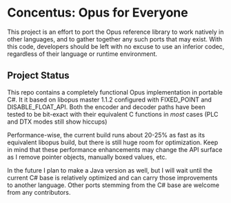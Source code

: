 # Concentus: Opus for Everyone

This project is an effort to port the Opus reference library to work natively in other languages, and to gather together any such ports that may exist. With this code, developers should be left with no excuse to use an inferior codec, regardless of their language or runtime environment.

## Project Status

This repo contains a completely functional Opus implementation in portable C#. It it based on libopus master 1.1.2 configured with FIXED_POINT and DISABLE_FLOAT_API. Both the encoder and decoder paths have been tested to be bit-exact with their equivalent C functions in _most_ cases (PLC and DTX modes still show hiccups)

Performance-wise, the current build runs about 20-25% as fast as its equivalent libopus build, but there is still huge room for optimization. Keep in mind that these performance enhancements may change the API surface as I remove pointer objects, manually boxed values, etc.

In the future I plan to make a Java version as well, but I will wait until the current C# base is relatively optimized and can carry those improvements to another language. Other ports stemming from the C# base are welcome from any contributors.
